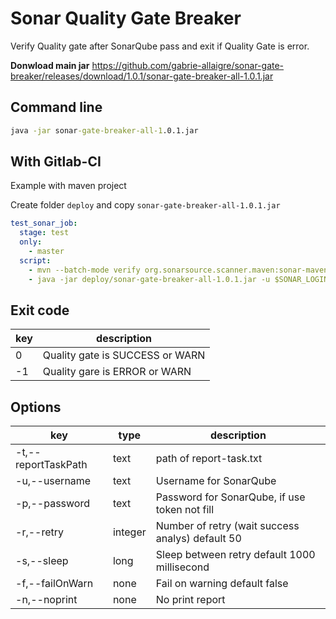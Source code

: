 # Sonar Quality Gate Breaker

Verify Quality gate after SonarQube pass and exit if Quality Gate is error.

**Donwload main jar** https://github.com/gabrie-allaigre/sonar-gate-breaker/releases/download/1.0.1/sonar-gate-breaker-all-1.0.1.jar

## Command line

```cmd
java -jar sonar-gate-breaker-all-1.0.1.jar
```

## With Gitlab-CI

Example with maven project

Create folder `deploy` and copy `sonar-gate-breaker-all-1.0.1.jar`

```yaml
test_sonar_job:
  stage: test
  only:
    - master
  script:
    - mvn --batch-mode verify org.sonarsource.scanner.maven:sonar-maven-plugin:3.0.1:sonar -Dsonar.host.url=$SONAR_URL -Dsonar.login=$SONAR_LOGIN -PCI
    - java -jar deploy/sonar-gate-breaker-all-1.0.1.jar -u $SONAR_LOGIN
```

## Exit code

| key | description |
| --- | --- |
| 0 | Quality gate is SUCCESS or WARN |
| -1 | Quality gare is ERROR or WARN |

## Options

| key | type | description |
| --- | --- | --- |
| -t,--reportTaskPath | text | path of report-task.txt |
| -u,--username | text | Username for SonarQube |
| -p,--password | text | Password for SonarQube, if use token not fill |
| -r,--retry | integer | Number of retry (wait success analys) default 50 |
| -s,--sleep | long | Sleep between retry default 1000 millisecond |
| -f,--failOnWarn | none | Fail on warning default false |
| -n,--noprint | none |  No print report |
